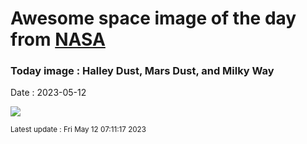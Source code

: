 
# Awesome space image of the day from [NASA](https://api.nasa.gov/)

### Today image : Halley Dust, Mars Dust, and Milky Way
Date : 2023-05-12

![](https://apod.nasa.gov/apod/image/2305/2022_05_04_Eta_Aquaridy_SP_Meteory_Fin_Vyska_1200px.png)

<small>Latest update : Fri May 12 07:11:17 2023</small>
        